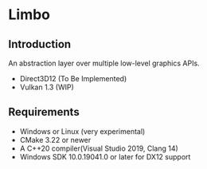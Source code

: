 # Limbo

## Introduction
An abstraction layer over multiple low-level graphics APIs.
- Direct3D12 (To Be Implemented)
- Vulkan 1.3 (WIP)

## Requirements
- Windows or Linux (very experimental)
- CMake 3.22 or newer
- A C++20 compiler(Visual Studio 2019, Clang 14)
- Windows SDK 10.0.19041.0 or later for DX12 support


